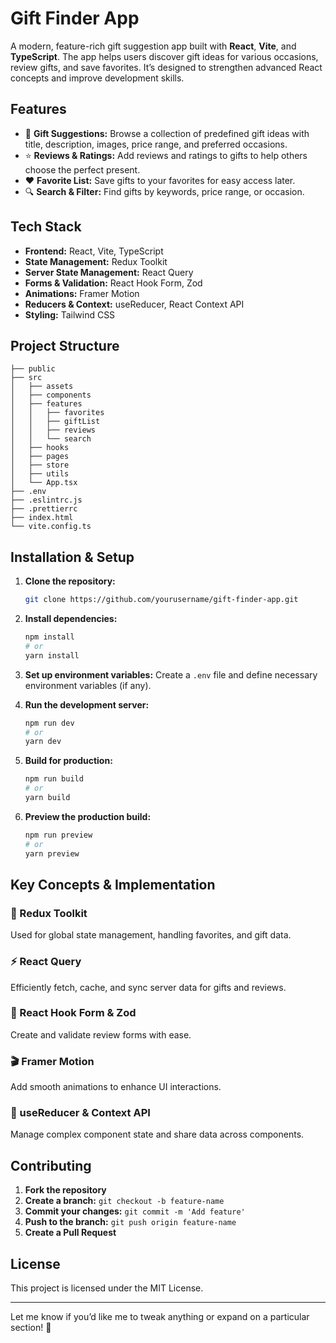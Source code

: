 # Gift Finder App

A modern, feature-rich gift suggestion app built with **React**, **Vite**, and **TypeScript**. The app helps users discover gift ideas for various occasions, review gifts, and save favorites. It’s designed to strengthen advanced React concepts and improve development skills.

## Features

- 🎁 **Gift Suggestions:** Browse a collection of predefined gift ideas with title, description, images, price range, and preferred occasions.
- ⭐ **Reviews & Ratings:** Add reviews and ratings to gifts to help others choose the perfect present.
- ❤️ **Favorite List:** Save gifts to your favorites for easy access later.
- 🔍 **Search & Filter:** Find gifts by keywords, price range, or occasion.

## Tech Stack

- **Frontend:** React, Vite, TypeScript
- **State Management:** Redux Toolkit
- **Server State Management:** React Query
- **Forms & Validation:** React Hook Form, Zod
- **Animations:** Framer Motion
- **Reducers & Context:** useReducer, React Context API
- **Styling:** Tailwind CSS

## Project Structure

```
├── public
├── src
│   ├── assets
│   ├── components
│   ├── features
│   │   ├── favorites
│   │   ├── giftList
│   │   ├── reviews
│   │   └── search
│   ├── hooks
│   ├── pages
│   ├── store
│   ├── utils
│   └── App.tsx
├── .env
├── .eslintrc.js
├── .prettierrc
├── index.html
└── vite.config.ts
```

## Installation & Setup

1. **Clone the repository:**
   ```bash
   git clone https://github.com/yourusername/gift-finder-app.git
   ```

2. **Install dependencies:**
   ```bash
   npm install
   # or
   yarn install
   ```

3. **Set up environment variables:**
   Create a `.env` file and define necessary environment variables (if any).

4. **Run the development server:**
   ```bash
   npm run dev
   # or
   yarn dev
   ```

5. **Build for production:**
   ```bash
   npm run build
   # or
   yarn build
   ```

6. **Preview the production build:**
   ```bash
   npm run preview
   # or
   yarn preview
   ```

## Key Concepts & Implementation

### 🎯 Redux Toolkit
Used for global state management, handling favorites, and gift data.

### ⚡ React Query
Efficiently fetch, cache, and sync server data for gifts and reviews.

### 📝 React Hook Form & Zod
Create and validate review forms with ease.

### 🎬 Framer Motion
Add smooth animations to enhance UI interactions.

### 🧠 useReducer & Context API
Manage complex component state and share data across components.

## Contributing

1. **Fork the repository**
2. **Create a branch:** `git checkout -b feature-name`
3. **Commit your changes:** `git commit -m 'Add feature'`
4. **Push to the branch:** `git push origin feature-name`
5. **Create a Pull Request**

## License

This project is licensed under the MIT License.

---

Let me know if you’d like me to tweak anything or expand on a particular section! 🚀

